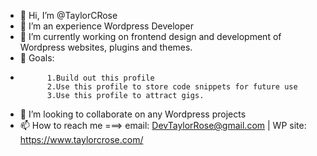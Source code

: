 - 👋 Hi, I’m @TaylorCRose
- 👀 I’m an experience Wordpress Developer
- 🌱 I’m currently working on frontend design and development of Wordpress websites, plugins and themes.
- 🥅 Goals:
-           1.Build out this profile
            2.Use this profile to store code snippets for future use
            3.Use this profile to attract gigs.                    
- 💞️ I’m looking to collaborate on any Wordpress projects
- 📫 How to reach me ===> email: DevTaylorRose@gmail.com | WP site: https://www.taylorcrose.com/

<!---
TaylorCRose/TaylorCRose is a ✨ special ✨ repository because its `README.md` (this file) appears on your GitHub profile.
You can click the Preview link to take a look at your changes.
--->
